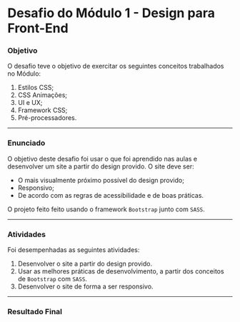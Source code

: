 # Desafio do Módulo 1 - Design para Front-End

### Objetivo

O desafio teve o objetivo de exercitar os seguintes conceitos trabalhados no Módulo:

1. Estilos CSS;
2. CSS Animações;
3. UI e UX;
4. Framework CSS;
5. Pré-processadores.

---

### Enunciado

O objetivo deste desafio foi usar o que foi aprendido nas aulas e desenvolver um site a partir do design provido. O site deve ser:

- O mais visualmente próximo possível do design provido;
- Responsivo;
- De acordo com as regras de acessibilidade e de boas práticas.

O projeto feito feito usando o framework `Bootstrap` junto com `SASS`.

---

### Atividades

Foi desempenhadas as seguintes atividades:

1. Desenvolver o site a partir do design provido.
2. Usar as melhores práticas de desenvolvimento, a partir dos conceitos de `Bootstrap` com `SASS`.
3. Desenvolver o site de forma a ser responsivo.

---

### Resultado Final



